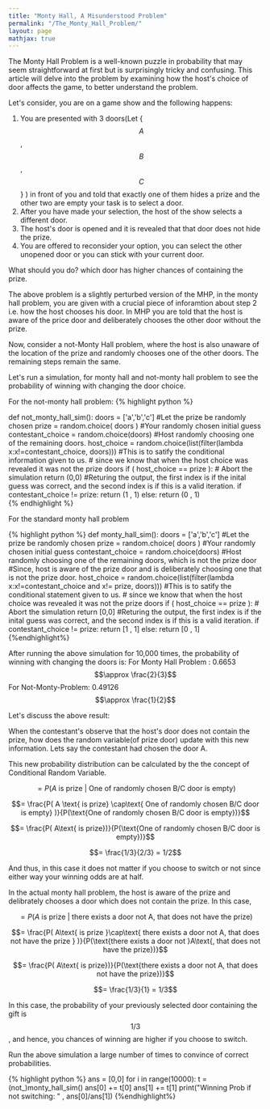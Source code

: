 ```yaml
---
title: "Monty Hall, A Misunderstood Problem"
permalink: "/The_Monty_Hall_Problem/"
layout: page
mathjax: true
---
```



The Monty Hall Problem is a well-known puzzle in probability that may seem straightforward at first but is surprisingly tricky and confusing. This article will delve into the problem by examining how the host's choice of door affects the game, to better understand the problem.



Let's consider, you are on a game show and the following happens:

1. You are presented with 3 doors(Let {$$A$$, $$B$$, $$C$$} ) in front of you and told that exactly one of them hides a prize and the other two are empty your task is to select a door.
2. After you have made your selection, the host of the show selects a different door.
3. The host's door is opened and it is revealed that that door does not hide the prize.
4. You are offered to reconsider your option, you can select the other unopened door or you can stick with your current door.


What should you do? which door has higher chances of containing  the prize.


The above problem is a slightly perturbed version of the MHP, in the monty hall problem, you are given with a crucial piece of inforamtion about step 2 i.e. how the host chooses his door. In MHP you are told that the host is aware of the price door and deliberately chooses the other door without the prize.


Now, consider a not-Monty Hall problem, where the host is also unaware of the location of the prize and randomly chooses one of the other doors. The remaining steps remain the same.

Let's run a simulation, for monty hall and not-monty hall problem to see the probability of winning with changing the door choice.

For the not-monty hall problem:
{% highlight python %}

def not_monty_hall_sim():
	doors = ['a','b','c']
	#Let the prize be randomly chosen
	prize = random.choice( doors )
	#Your randomly chosen initial guess
	contestant_choice = random.choice(doors)
	#Host randomly choosing one of the remaining doors.
	host_choice = random.choice(list(filter(lambda x:x!=contestant_choice, doors)))
	#This is to satify the conditional information given to us.
	# since we know that when the host choice was revealed it was not the prize doors
	if (  host_choice == prize ):
		# Abort the simulation
		return (0,0)
	#Returing the output, the first index is if the inital guess was correct, and the second index is if this is a valid iteration. 
	if 	contestant_choice != prize:
		return (1 , 1)
	else:
		return (0 , 1)	
{% endhighlight %}


For the standard monty hall problem

{% highlight python %}
def monty_hall_sim():
	doors = ['a','b','c']
	#Let the prize be randomly chosen
	prize = random.choice( doors )
	#Your randomly chosen initial guess
	contestant_choice = random.choice(doors)
	#Host randomly choosing one of the remaining doors, which is not the prize door
 	#Since, host is aware of the prize door and is deliberately choosing one that is not the prize door.
	host_choice = random.choice(list(filter(lambda x:x!=contestant_choice and x!= prize, doors)))
	#This is to satify the conditional statement given to us.
 	# since we know that when the host choice was revealed it was not the prize doors
	if (  host_choice == prize ):
		# Abort the simulation
		return [0,0]
	#Returing the output, the first index is if the inital guess was correct, and the second index is if this is a valid iteration. 
	if 	contestant_choice != prize:
		return [1 , 1]
	else:
		return [0 , 1]	
{%endhighlight%}

After running the above simulation for 10,000 times, the probability of winning with changing the doors is:
For Monty Hall Problem : 0.6653 $$\approx \frac{2}{3}$$
For Not-Monty-Problem: 0.49126  $$\approx \frac{1}{2}$$

Let's discuss the above result:

When the contestant's observe that the host's door does not contain the prize, how does the random variable(of prize door) update with this new information.
Lets say the contestant had chosen the door A.


This new probability distribution can be calculated by the the concept of Conditional Random Variable.

$$=P( A \text{ is prize | One of randomly chosen B/C door is empty} )$$

$$= \frac{P( A \text{ is prize} \cap\text{ One of randomly chosen B/C door is empty}  )}{P(\text{One of randomly chosen B/C door is empty})}$$ 

$$= \frac{P( A\text{ is prize})}{P(\text{One of randomly chosen B/C door is empty})}$$

$$= \frac{1/3}{2/3} = 1/2$$

And thus, in this case it does not matter if you choose to switch or not since either way your winning odds are at half.


In the actual monty hall problem, the host is aware of the prize and delibrately chooses a door which does not contain the prize. In this case, 


$$= P( A \text{ is prize | there exists a door not A, that does not have the prize} )$$

$$= \frac{P( A\text{ is prize }\cap\text{ there exists a door not A, that does not have the prize } )}{P(\text{there exists a door not }A\text{, that does not have the prize})}$$

$$= \frac{P( A\text{ is prize})}{P(\text{there exists a door not A, that does not have the prize})}$$ 

$$= \frac{1/3}{1} = 1/3$$


In this case, the probability of your previously selected door containing the gift is $$1/3$$, and hence, you chances of winning are higher if you choose to switch.






Run the above simulation a large number of times to convince of correct probabilities.

{% highlight python %}
ans = [0,0]
for i in range(10000):
	t = (not_)monty_hall_sim()
	ans[0] += t[0]
	ans[1] += t[1]
print("Winning Prob if not switching: " , ans[0]/ans[1])
{%endhighlight%}
